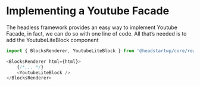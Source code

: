 # Implementing a Youtube Facade

The headless framework provides an easy way to implement Youtube Facade, in fact, we can do so with one line of code. All that’s needed is to add the YoutubeLiteBlock component

```js
import { BlocksRenderer, YoutubeLiteBlock } from '@headstartwp/core/react';

<BlocksRenderer html={html}>
    {/*... */}
	<YoutubeLiteBlock />
</BlocksRenderer>
```
